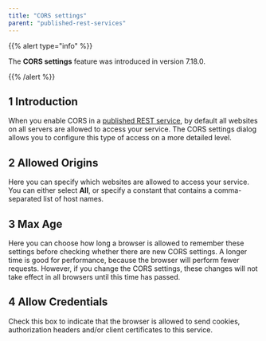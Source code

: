 ```yaml
---
title: "CORS settings"
parent: "published-rest-services"
---
```


{{% alert type="info" %}}

The **CORS settings** feature was introduced in version 7.18.0.

{{% /alert %}}

## 1 Introduction

When you enable CORS in a [published REST service](published-rest-service), by default all websites on all servers are allowed to access your service. The CORS settings dialog allows you to configure this type of access on a more detailed level.

## 2 Allowed Origins

Here you can specify which websites are allowed to access your service. You can either select **All**, or specify a constant that contains a comma-separated list of host names.

## 3 Max Age

Here you can choose how long a browser is allowed to remember these settings before checking whether there are new CORS settings. A longer time is good for performance, because the browser will perform fewer requests. However, if you change the CORS settings, these changes will not take effect in all browsers until this time has passed.

## 4 Allow Credentials

Check this box to indicate that the browser is allowed to send cookies, authorization headers and/or client certificates to this service.
